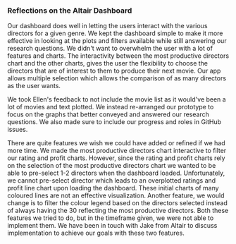 ### Reflections on the Altair Dashboard

Our dashboard does well in letting the users interact with the various directors for a given genre. We kept the dashboard simple to make it more effective in looking at the plots and filters available while still answering our research questions. We didn't want to overwhelm the user with a lot of features and charts. The interactivity between the most productive directors chart and the other charts, gives the user the flexibility to choose the directors that are of interest to them to produce their next movie. Our app allows multiple selection which allows the comparison of as many directors as the user wants. 

We took Ellen's feedback to not include the movie list as it would've been a lot of movies and text plotted. We instead re-arranged our prototype to focus on the graphs that better conveyed and answered our research questions. We also made sure to include our progress and roles in GitHub issues.

There are quite features we wish we could have added or refined if we had more time. We made the most productive directors chart interactive to filter our rating and profit charts. However, since the rating and profit charts rely on the selection of the most productive directors chart we wanted to be able to pre-select 1-2 directors when the dashboard loaded. Unfortunately, we cannot pre-select director which leads to an overplotted ratings and profit line chart upon loading the dashboard. These initial charts of many coloured lines are not an effective visualization. Another feature, we would change is to filter the colour legend based on the directors selected instead of always having the 30 reflecting the most productive directors. Both these features we tried to do, but in the timeframe given, we were not able to implement them. We have been in touch with Jake from Altair to discuss implementation to achieve our goals with these two features.